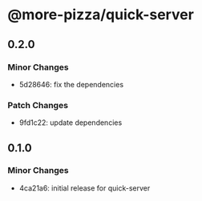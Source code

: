 # @more-pizza/quick-server

## 0.2.0

### Minor Changes

- 5d28646: fix the dependencies

### Patch Changes

- 9fd1c22: update dependencies

## 0.1.0

### Minor Changes

- 4ca21a6: initial release for quick-server

